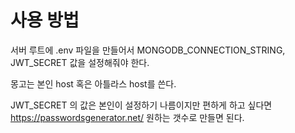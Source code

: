 # 사용 방법

서버 루트에 .env 파일을 만들어서 MONGODB_CONNECTION_STRING, JWT_SECRET 값을 설정해줘야 한다.

몽고는 본인 host 혹은 아틀라스 host를 쓴다.

JWT_SECRET 의 값은 본인이 설정하기 나름이지만 편하게 하고 싶다면 https://passwordsgenerator.net/ 원하는 갯수로 만들면 된다.
